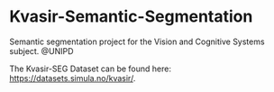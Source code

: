# Kvasir-Semantic-Segmentation
Semantic segmentation project for the Vision and Cognitive Systems subject. @UNIPD

The Kvasir-SEG Dataset can be found here: https://datasets.simula.no/kvasir/.

